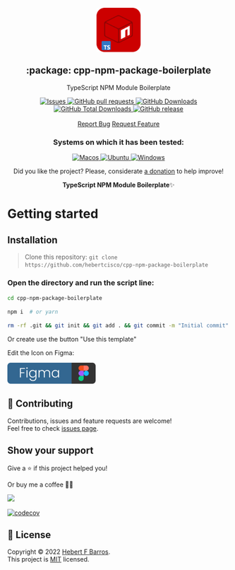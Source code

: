 <p align="center">
 <img width="100px" src="https://raw.githubusercontent.com/hebertcisco/cpp-npm-package-boilerplate/main/.github/images/favicon512x512-npm.png" align="center" alt=":package: cpp-npm-package-boilerplate" />
 <h2 align="center">:package: cpp-npm-package-boilerplate</h2>
 <p align="center">TypeScript NPM Module Boilerplate</p>
  <p align="center">
    <a href="https://github.com/hebertcisco/cpp-npm-package-boilerplate/issues">
      <img alt="Issues" src="https://img.shields.io/github/issues/hebertcisco/cpp-npm-package-boilerplate?style=flat&color=336791" />
    </a>
    <a href="https://github.com/hebertcisco/cpp-npm-package-boilerplate/pulls">
      <img alt="GitHub pull requests" src="https://img.shields.io/github/issues-pr/hebertcisco/cpp-npm-package-boilerplate?style=flat&color=336791" />
    </a>
     <a href="https://github.com/hebertcisco/cpp-npm-package-boilerplate">
      <img alt="GitHub Downloads" src="https://img.shields.io/npm/dw/cpp-npm-package-boilerplate?style=flat&color=336791" />
    </a>
    <a href="https://github.com/hebertcisco/cpp-npm-package-boilerplate">
      <img alt="GitHub Total Downloads" src="https://img.shields.io/npm/dt/cpp-npm-package-boilerplate?color=336791&label=Total%20downloads" />
    </a>
 <a href="https://github.com/hebertcisco/cpp-npm-package-boilerplate">
      <img alt="GitHub release" src="https://img.shields.io/github/release/hebertcisco/cpp-npm-package-boilerplate.svg?style=flat&color=336791" />
    </a>
    <br />
    <br />
  <a href="https://github.com/hebertcisco/cpp-npm-package-boilerplate/issues/new/choose">Report Bug</a>
  <a href="https://github.com/hebertcisco/cpp-npm-package-boilerplate/issues/new/choose">Request Feature</a>
  </p>
 <h3 align="center">Systems on which it has been tested:</h3>
 <p align="center">
   <a href="https://www.apple.com/br/macos/">
      <img alt="Macos" src="https://img.shields.io/badge/mac%20os-000000?style=for-the-badge&logo=apple&logoColor=white&style=flat" />
    </a>
    <a href="https://ubuntu.com/download">
      <img alt="Ubuntu" src="https://img.shields.io/badge/Ubuntu-E95420?style=for-the-badge&logo=ubuntu&logoColor=white&style=flat" />
    </a>
    <a href="https://www.microsoft.com/pt-br/windows/">
      <img alt="Windows" src="https://img.shields.io/badge/Windows-0078D6?style=for-the-badge&logo=windows&logoColor=white&style=flat" />
    </a>
  </p>
<p align="center">Did you like the project? Please, considerate <a href="https://www.buymeacoffee.com/hebertcisco">a donation</a> to help improve!</p>

<p align="center"><strong>TypeScript NPM Module Boilerplate</strong>✨</p>


# Getting started

## Installation

> Clone this repository: `git clone https://github.com/hebertcisco/cpp-npm-package-boilerplate`

### Open the directory and run the script line:

```bash
cd cpp-npm-package-boilerplate 
```
```bash
npm i  # or yarn
```
```bash
rm -rf .git && git init && git add . && git commit -m "Initial commit" #Optional
```
Or create use the button "Use this template"

Edit the Icon on Figma:

<a href="https://www.figma.com/file/vpevGX3j9tmtW8OyLQ9eUm/cpp-npm-package-boilerplate-icon?node-id=0%3A1">
   <img alt="Figma Icon" src="https://raw.githubusercontent.com/hebertcisco/cpp-npm-package-boilerplate/main/.github/images/figma-badge.png"/>
</a>

## 🤝 Contributing

Contributions, issues and feature requests are welcome!<br />Feel free to check [issues page](issues).

## Show your support

Give a ⭐️ if this project helped you!

Or buy me a coffee 🙌🏾

<a href="https://www.buymeacoffee.com/hebertcisco">
    <img src="https://img.buymeacoffee.com/button-api/?text=Buy me a coffee&emoji=&slug=hebertcisco&button_colour=FFDD00&font_colour=000000&font_family=Inter&outline_colour=000000&coffee_colour=ffffff" />
</a>

[![codecov](https://codecov.io/gh/hebertcisco/cpp-npm-package-boilerplate/branch/main/graph/badge.svg?token=Q9fr548J0D)](https://codecov.io/gh/hebertcisco/cpp-npm-package-boilerplate)

## 📝 License

Copyright © 2022 [Hebert F Barros](https://github.com/hebertcisco).<br />
This project is [MIT](LICENSE) licensed.
